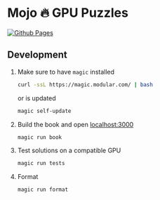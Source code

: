 # Mojo 🔥 GPU Puzzles

[![Github Pages](https://github.com/modularml/mojo-gpu-puzzles/actions/workflows/gh-pages.yml/badge.svg?branch=main)](https://github.com/modularml/mojo-gpu-puzzles/actions/workflows/gh-pages.yml)


## Development

1. Make sure to have `magic` installed

    ```bash
    curl -ssL https://magic.modular.com/ | bash
    ```

    or is updated

    ```bash
    magic self-update
    ```

2. Build the book and open [localhost:3000](localhost:3000)

    ```bash
    magic run book
    ```

3. Test solutions on a compatible GPU

    ```bash
    magic run tests
    ```

4. Format

    ```bash
    magic run format
    ```
